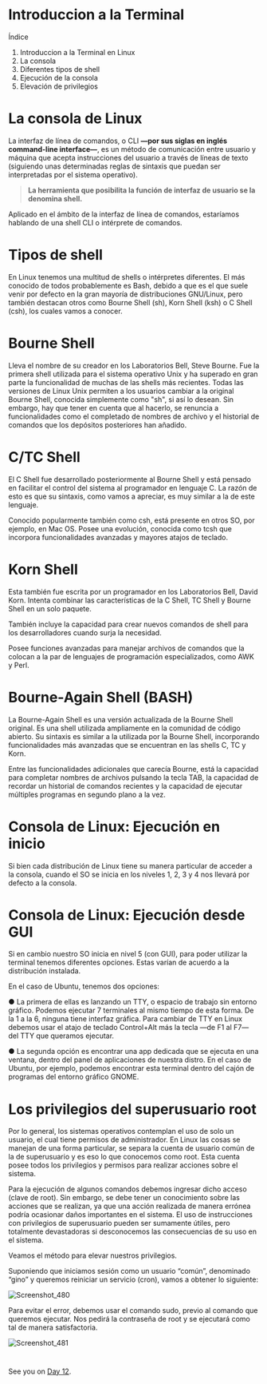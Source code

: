 
# Introduccion a la Terminal



Índice

1. Introduccion a la Terminal en Linux
2. La consola
3. Diferentes tipos de shell
4. Ejecución de la consola
5. Elevación de privilegios


#
#
 # La consola de Linux

La interfaz de línea de comandos, o CLI ****—por sus siglas en inglés command-line interface—****, es un método de comunicación entre usuario y máquina que acepta instrucciones del usuario a través de líneas de texto (siguiendo unas determinadas reglas de sintaxis que puedan ser interpretadas por el sistema operativo).
> ****La herramienta que posibilita la función de interfaz de usuario se la denomina shell.****

Aplicado en el ámbito de la interfaz de línea de comandos, estaríamos hablando de una shell CLI o intérprete de comandos.


# Tipos de shell

En Linux tenemos una multitud de shells o intérpretes diferentes. El más conocido de todos probablemente es Bash, debido a que es el que suele venir por defecto en la gran mayoría de distribuciones GNU/Linux, pero también destacan otros como Bourne Shell (sh), Korn Shell (ksh) o C Shell (csh), los cuales vamos a conocer.

# Bourne Shell

Lleva el nombre de su creador en los Laboratorios Bell, Steve Bourne. Fue la primera shell utilizada para el sistema operativo Unix y ha superado en gran parte la funcionalidad de muchas de las shells más recientes. Todas las versiones de Linux Unix permiten a los usuarios cambiar a la original Bourne Shell, conocida simplemente como "sh", si así lo desean. 
Sin embargo, hay que tener en cuenta que al hacerlo, se renuncia a funcionalidades como el completado de nombres de archivo y el historial de comandos que los depósitos posteriores han añadido.

# C/TC Shell

El C Shell fue desarrollado posteriormente al Bourne Shell y está pensado en facilitar el control del sistema al programador en lenguaje C. La razón de esto es que su sintaxis, como vamos a apreciar, es muy similar a la de este lenguaje.

Conocido popularmente también como csh, está presente en otros SO, por ejemplo, en Mac OS. Posee una evolución, conocida como tcsh que incorpora funcionalidades avanzadas y mayores atajos de teclado.


# Korn Shell

Esta también fue escrita por un programador en los Laboratorios Bell, David Korn. Intenta combinar las características de la C Shell, TC Shell y Bourne Shell en un solo paquete. 

También incluye la capacidad para crear nuevos comandos de shell para los desarrolladores cuando surja la necesidad.

Posee funciones avanzadas para manejar archivos de comandos que la colocan a la par de lenguajes de programación especializados, como AWK y Perl.

# Bourne-Again Shell (BASH)

La Bourne-Again Shell es una versión actualizada de la Bourne Shell original. Es una shell utilizada ampliamente en la comunidad de código abierto.
Su sintaxis es similar a la utilizada por la Bourne Shell, incorporando funcionalidades más avanzadas que se encuentran en las shells C, TC y Korn.

Entre las funcionalidades adicionales que carecía Bourne, está la capacidad para completar nombres de archivos pulsando la tecla TAB, la capacidad de recordar un historial de comandos recientes y la capacidad de ejecutar múltiples programas en segundo plano a la vez.

#
#
#



# Consola de Linux: Ejecución en inicio

Si bien cada distribución de Linux tiene su manera particular de acceder a la consola, cuando el SO se inicia en los niveles 1, 2, 3 y 4 nos llevará por defecto a la consola.

# Consola de Linux: Ejecución desde GUI

Si en cambio nuestro SO inicia en nivel 5 (con GUI), para poder utilizar la terminal tenemos diferentes opciones. Estas varían de acuerdo a la distribución instalada.

En el caso de Ubuntu, tenemos dos opciones:

● La primera de ellas es lanzando un TTY, o espacio de trabajo sin entorno gráfico. Podemos ejecutar 7 terminales al mismo tiempo de esta forma. De la 1 a la 6, ninguna tiene interfaz gráfica. Para cambiar de TTY en Linux debemos usar el atajo de teclado Control+Alt más la tecla —de F1 al F7— del TTY que queramos ejecutar.

● La segunda opción es encontrar una app dedicada que se ejecuta en una ventana, dentro del panel de aplicaciones de nuestra distro. En el caso de Ubuntu, por ejemplo, podemos encontrar esta terminal dentro del cajón de programas del entorno gráfico GNOME.

#

# Los privilegios del superusuario root

Por lo general, los sistemas operativos contemplan el uso de solo un usuario, el cual tiene permisos de administrador. En Linux las cosas se manejan de una forma particular, se separa la cuenta de usuario común de la de superusuario y es eso lo que conocemos como root. Esta cuenta posee todos los privilegios y permisos para realizar acciones sobre el sistema.

Para la ejecución de algunos comandos debemos ingresar dicho acceso (clave de root). Sin embargo, se debe tener un conocimiento sobre las acciones que se realizan, ya que una acción realizada de manera errónea podría ocasionar daños importantes en el sistema. El uso de instrucciones con privilegios de superusuario pueden ser
sumamente útiles, pero totalmente devastadoras si desconocemos las consecuencias de su uso en el sistema. 

Veamos el método para elevar nuestros privilegios.

Suponiendo que iniciamos sesión como un usuario “común”, denominado “gino” y queremos reiniciar un servicio (cron), vamos a obtener lo siguiente:

![Screenshot_480](https://user-images.githubusercontent.com/96561825/170152506-0b8c0034-eca8-4341-a0bd-7aaa04f4bc6b.png)


Para evitar el error, debemos usar el comando sudo, previo al comando que queremos ejecutar. Nos pedirá la contraseña de root y se ejecutará como tal de manera satisfactoria.

![Screenshot_481](https://user-images.githubusercontent.com/96561825/170152519-df1d51ef-3b4b-4184-a95f-5f1b3f4c455f.png)


#
#
#





See you on [Day 12](day12.md).
